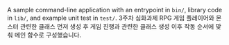 A sample command-line application with an entrypoint in `bin/`, library code
in `lib/`, and example unit test in `test/`.
3주차 심화과제 RPG 게임
플레이어와 몬스터 관련한 클래스 먼저 생성 후
게임 진행과 관련한 클래스 생성
이후 작동 순서에 맞춰 메인 함수로 구성했습니다.